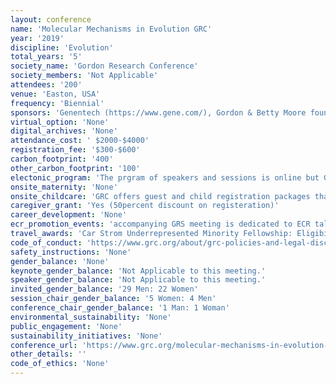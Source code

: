 ```yaml
---
layout: conference 
name: 'Molecular Mechanisms in Evolution GRC'
year: '2019'
discipline: 'Evolution'
total_years: '5'
society_name: 'Gordon Research Conference'
society_members: 'Not Applicable'
attendees: '200'
venue: 'Easton, USA'
frequency: 'Biennial'
sponsors: 'Genentech (https://www.gene.com/), Gordon & Betty Moore foundation (https://www.moore.org/), Journal of Molecular Evolution (https://link.springer.com/journal/239), Elsevier (https://www.elsevier.com/), Ginkgo bioworks (https://www.ginkgobioworks.com/)'
virtual_option: 'None'
digital_archives: 'None'
attendance_cost: ' $2000-$4000'
registration_fee: '$300-$600'
carbon_footprint: '400'
other_carbon_footprint: '100'
electonic_program: 'The prgram of speakers and sessions is online but Gordon research conferences refrain from making the book of abstracts available online.'
onsite_maternity: 'None'
onsite_childcare: 'GRC offers guest and child registration packages that allow guests to share your accommodations and join you at meals. Children under 4-years-old are free of charge and children ages 4-12 receive a 50percent discount.'
caregiver_grant: 'Yes (50percent discount on registeration)'
career_development: 'None'
ecr_promotion_events: 'accompanying GRS meeting is dedicated to ECR talks only. '
travel_awards: 'Car Strom Underrepresented Minority Fellowship: Eligibility: must be:     Graduate student, postdoc, faculty or research scientist     Hispanic or Latino, American Indian or Alaska Native, Black or African American, Native Hawaiian or Other Pacific Islander     U.S. Citizen or permanent resident with a Green Card     Currently working at a U.S. institution     Is attending a GRC for the first time'
code_of_conduct: 'https://www.grc.org/about/grc-policies-and-legal-disclaimers/'
safety_instructions: 'None'
gender_balance: 'None'
keynote_gender_balance: 'Not Applicable to this meeting.'
speaker_gender_balance: 'Not Applicable to this meeting.'
invited_gender_balance: '29 Men: 22 Women'
session_chair_gender_balance: '5 Women: 4 Men'
conference_chair_gender_balance: '1 Man: 1 Woman'
environmental_sustainability: 'None'
public_engagement: 'None'
sustainability_initiatives: 'None'
conference_url: 'https://www.grc.org/molecular-mechanisms-in-evolution-conference/2019/'
other_details: ''
code_of_ethics: 'None'
---
```

